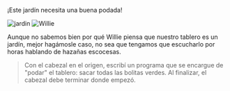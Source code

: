 ¡Este jardín necesita una buena podada!

![jardin](https://raw.githubusercontent.com/sagrado-corazon-alcal/mumuki-guia-fundamentos-practica-primeros-programas/master/images/jardin.png)
![Willie](https://cloud.githubusercontent.com/assets/1585835/13659284/ada8fe9c-e65e-11e5-876f-a241b1c488ca.png)

Aunque no sabemos bien por qué Willie piensa que nuestro tablero es un jardín, mejor hagámosle caso, no sea que tengamos que escucharlo por horas hablando de hazañas escocesas.

> Con el cabezal en el origen, escribí un programa que se encargue de "podar" el tablero: sacar todas las bolitas verdes. Al finalizar, el cabezal debe terminar donde empezó.